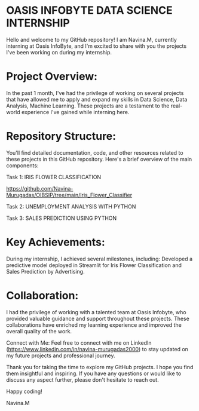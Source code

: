 # OASIS INFOBYTE DATA SCIENCE INTERNSHIP
Hello and welcome to my GitHub repository! I am Navina.M, currently interning at Oasis InfoByte, and I'm excited to share with you the projects I've been working on during my internship.

# Project Overview:
In the past 1 month, I've had the privilege of working on several projects that have allowed me to apply and expand my skills in Data Science, Data Analysis, Machine Learning. These projects are a testament to the real-world experience I've gained while interning here.

# Repository Structure:
You'll find detailed documentation, code, and other resources related to these projects in this GitHub repository. Here's a brief overview of the main components:

Task 1: IRIS FLOWER CLASSIFICATION

https://github.com/Navina-Murugadas/OIBSIP/tree/main/Iris_Flower_Classifier

Task 2: UNEMPLOYMENT ANALYSIS WITH PYTHON


Task 3: SALES PREDICTION USING PYTHON

# Key Achievements:
During my internship, I achieved several milestones, including:
Developed a predictive model deployed in Streamlit for Iris Flower Classification and Sales Prediction by Advertising.

# Collaboration:
I had the privilege of working with a talented team at Oasis Infobyte, who provided valuable guidance and support throughout these projects. These collaborations have enriched my learning experience and improved the overall quality of the work.

Connect with Me:
Feel free to connect with me on LinkedIn (https://www.linkedin.com/in/navina-murugadas2000) to stay updated on my future projects and professional journey.

Thank you for taking the time to explore my GitHub projects. I hope you find them insightful and inspiring. If you have any questions or would like to discuss any aspect further, please don't hesitate to reach out.

Happy coding!

Navina.M


